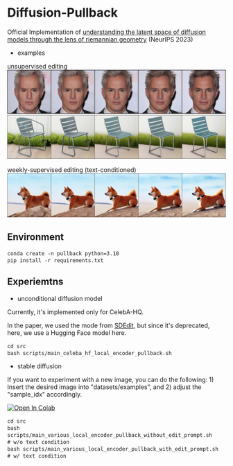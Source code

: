 # Diffusion-Pullback
Official Implementation of [understanding the latent space of diffusion models through the lens of riemannian geometry](https://arxiv.org/abs/2307.12868) (NeurIPS 2023)

- examples

unsupervised editing
![celeba](./figures/x0_gen-Edit_xt-CelebA_HQ_0-edit_1.0T-mid-block_0-pc_000_neg.png)
![sd_without_prompt](./figures/x0_gen-Edit_zt-Examples_2-edit_0.7T-mid-block_0-pc_000_pos-edit_prompt_.png)

weekly-supervised editing (text-conditioned)
![sd_with_prompt](./figures/x0_gen-Edit_zt-Examples_5-edit_0.7T-mid-block_0-pc_001_pos-edit_prompt_sitting_dog.png)

## Environment
```
conda create -n pullback python=3.10
pip install -r requirements.txt
```

## Experiemtns

- unconditional diffusion model

Currently, it's implemented only for CelebA-HQ. 

In the paper, we used the mode from [SDEdit](https://github.com/ermongroup/SDEdit), but since it's deprecated, here, we use a Hugging Face model here.

```
cd src
bash scripts/main_celeba_hf_local_encoder_pullback.sh
```

- stable diffusion 

If you want to experiment with a new image, you can do the following: 1) Insert the desired image into "datasets/examples", and 2) adjust the "sample_idx" accordingly.

[![Open In Colab](https://colab.research.google.com/assets/colab-badge.svg)](https://colab.research.google.com/github/enkeejunior1/Diffusion-Pullback/example-code.ipynb)

```
cd src
bash scripts/main_various_local_encoder_pullback_without_edit_prompt.sh     # w/o text condition
bash scripts/main_various_local_encoder_pullback_with_edit_prompt.sh        # w/ text condition
```
